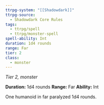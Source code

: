 ```yaml
---
ttrpg-system: "[[Shadowdark]]"
ttrpg-source:
  - Shadowdark Core Rules
tags:
  - ttrpg/spell
  - ttrpg/monster-spell
spell-ability: Int
duration: 1d4 rounds
range: Far
tier: 2
class:
  - monster
---
```

*Tier 2, monster*

**Duration:** 1d4 rounds
**Range:** Far
**Ability:** Int

One humanoid in far paralyzed 1d4 rounds.
